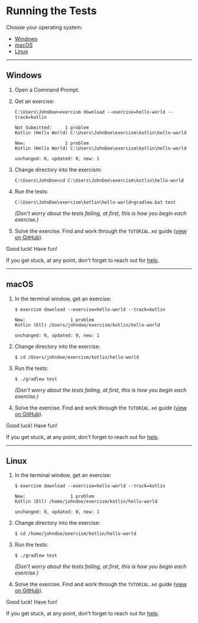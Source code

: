 # Running the Tests

Choose your operating system:

* [Windows](#h-windows)
* [macOS](#h-macos)
* [Linux](#h-linux)

----

## Windows

1. Open a Command Prompt.
2. Get an exercise:

    ```batchfile
    C:\Users\JohnDoe>exercism download --exercise=hello-world --track=kotlin

    Not Submitted:     1 problem
    Kotlin (Hello World) C:\Users\JohnDoe\exercism\kotlin\hello-world

    New:               1 problem
    Kotlin (Hello World) C:\Users\JohnDoe\exercism\kotlin\hello-world

    unchanged: 0, updated: 0, new: 1
    ```

3. Change directory into the exercism:

    ```batchfile
    C:\Users\JohnDoe>cd C:\Users\JohnDoe\exercism\kotlin\hello-world
    ```

4. Run the tests:

    ```batchfile
    C:\Users\JohnDoe\exercism\kotlin\hello-world>gradlew.bat test
    ```
   *(Don't worry about the tests failing, at first, this is how you begin each exercise.)*

5. Solve the exercise.  Find and work through the `TUTORIAL.md` guide ([view on GitHub](https://github.com/exercism/kotlin/blob/main/exercises/practice/hello-world/TUTORIAL.md)).


Good luck!  Have fun!

If you get stuck, at any point, don't forget to reach out for [help](https://exercism.org/docs/using/contact).

----

## macOS

1. In the terminal window, get an exercise:

    ```
    $ exercism download --exercise=hello-world --track=kotlin

    New:                 1 problem
    Kotlin (Etl) /Users/johndoe/exercism/kotlin/hello-world

    unchanged: 0, updated: 0, new: 1
    ```

2. Change directory into the exercise:

    ```
    $ cd /Users/johndoe/exercism/kotlin/hello-world
    ```

3. Run the tests:

    ```
    $ ./gradlew test
    ```
   *(Don't worry about the tests failing, at first, this is how you begin each exercise.)*

4. Solve the exercise.  Find and work through the `TUTORIAL.md` guide ([view on GitHub](https://github.com/exercism/kotlin/blob/main/exercises/practice/hello-world/TUTORIAL.md)).

Good luck!  Have fun!

If you get stuck, at any point, don't forget to reach out for [help](https://exercism.org/docs/using/contact).

----

## Linux

1. In the terminal window, get an exercise:

    ```
    $ exercism download --exercise=hello-world --track=kotlin

    New:                 1 problem
    Kotlin (Etl) /home/johndoe/exercism/kotlin/hello-world

    unchanged: 0, updated: 0, new: 1
    ```

2. Change directory into the exercise:

    ```
    $ cd /home/johndoe/exercism/kotlin/hello-world
    ```

3. Run the tests:

    ```
    $ ./gradlew test
    ```
   *(Don't worry about the tests failing, at first, this is how you begin each exercise.)*

4. Solve the exercise.  Find and work through the `TUTORIAL.md` guide ([view on GitHub](https://github.com/exercism/kotlin/blob/main/exercises/practice/hello-world/TUTORIAL.md)).

Good luck!  Have fun!

If you get stuck, at any point, don't forget to reach out for [help](https://exercism.org/docs/using/contact).

